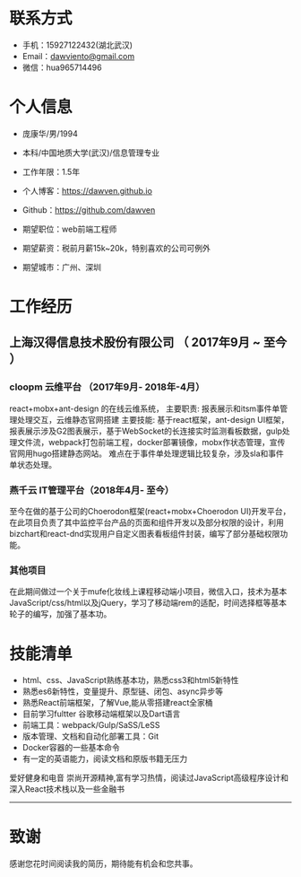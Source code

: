 
# 联系方式

- 手机：15927122432(湖北武汉) 
- Email：dawviento@gmail.com 
- 微信：hua965714496
# 个人信息

- 庞康华/男/1994 
- 本科/中国地质大学(武汉)/信息管理专业 
- 工作年限：1.5年
- 个人博客：https://dawven.github.io 
- Github：https://github.com/dawven 

- 期望职位：web前端工程师
- 期望薪资：税前月薪15k~20k，特别喜欢的公司可例外
- 期望城市：广州、深圳

<!-- more -->

# 工作经历

## 上海汉得信息技术股份有限公司 （ 2017年9月 ~ 至今 ）

### cloopm 云维平台  （2017年9月- 2018年-4月）
react+mobx+ant-design 的在线云维系统，
主要职责: 报表展示和itsm事件单管理处理交互，云维静态官网搭建
主要技能: 基于react框架，ant-design UI框架，报表展示涉及G2图表展示，基于WebSocket的长连接实时监测看板数据，gulp处理文件流，webpack打包前端工程，docker部署镜像，mobx作状态管理，宣传官网用hugo搭建静态网站。
难点在于事件单处理逻辑比较复杂，涉及sla和事件单状态处理。

### 燕千云 IT管理平台（2018年4月- 至今）
至今在做的基于公司的Choerodon框架(react+mobx+Choerodon UI)开发平台，在此项目负责了其中监控平台产品的页面和组件开发以及部分权限的设计，利用bizchart和react-dnd实现用户自定义图表看板组件封装，编写了部分基础权限功能。 

### 其他项目
在此期间做过一个关于mufe化妆线上课程移动端小项目，微信入口，技术为基本JavaScript/css/html以及jQuery，学习了移动端rem的适配，时间选择框等基本轮子的编写，加强了基本功。

# 技能清单

- html、css、JavaScript熟练基本功，熟悉css3和html5新特性
- 熟悉es6新特性，变量提升、原型链、闭包、async异步等
- 熟悉React前端框架，了解Vue,能从零搭建react全家桶
- 目前学习fultter 谷歌移动端框架以及Dart语言
- 前端工具：webpack/Gulp/SaSS/LeSS
- 版本管理、文档和自动化部署工具：Git
- Docker容器的一些基本命令
- 有一定的英语能力，阅读文档和原版书籍无压力

爱好健身和电音
崇尚开源精神,富有学习热情，阅读过JavaScript高级程序设计和深入React技术栈以及一些金融书

---      
# 致谢
感谢您花时间阅读我的简历，期待能有机会和您共事。
